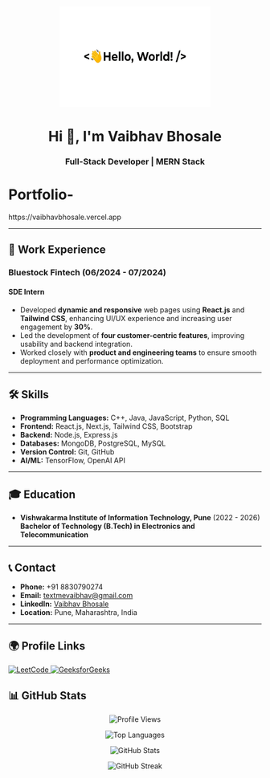 <p align="center">
  <img src="https://raw.githubusercontent.com/umittengiz/cdn/main/uploads/greetings.gif" alt="MasterHead" width="300" height="200"/>
</p>

<h1 align="center">Hi 👋, I'm Vaibhav Bhosale</h1>
<h3 align="center">Full-Stack Developer | MERN Stack </h3>

<h1>Portfolio-</h1> <p>https://vaibhavbhosale.vercel.app</p>

---

## 🚀 Work Experience  

### **Bluestock Fintech** (06/2024 - 07/2024)  
#### **SDE Intern**  
- Developed **dynamic and responsive** web pages using **React.js** and **Tailwind CSS**, enhancing UI/UX experience and increasing user engagement by **30%**.  
- Led the development of **four customer-centric features**, improving usability and backend integration.  
- Worked closely with **product and engineering teams** to ensure smooth deployment and performance optimization.  

---

## 🛠 Skills  

- **Programming Languages:** C++, Java, JavaScript, Python, SQL  
- **Frontend:** React.js, Next.js, Tailwind CSS, Bootstrap  
- **Backend:** Node.js, Express.js  
- **Databases:** MongoDB, PostgreSQL, MySQL  
- **Version Control:** Git, GitHub  
- **AI/ML:** TensorFlow, OpenAI API  

---

## 🎓 Education  
- **Vishwakarma Institute of Information Technology, Pune** (2022 - 2026)  
  **Bachelor of Technology (B.Tech) in Electronics and Telecommunication**  

---

## 📞 Contact  
- **Phone:** +91 8830790274  
- **Email:** [textmevaibhav@gmail.com](mailto:textmevaibhav@gmail.com)  
- **LinkedIn:** [Vaibhav Bhosale](https://www.linkedin.com/in/vaibhav-bhosale-0a2b13259/)  
- **Location:** Pune, Maharashtra, India  

---


## 🌍 Profile Links
  <a href="https://leetcode.com/u/vaibhav_bhosale_/" target="_blank">
    <img src="https://upload.wikimedia.org/wikipedia/commons/1/19/LeetCode_logo_black.png" alt="LeetCode" height="30" width="40"/>
  </a>
  <a href="https://www.geeksforgeeks.org/user/vaibhavbhosale/" target="_blank">
    <img src="https://upload.wikimedia.org/wikipedia/commons/4/43/GeeksforGeeks.svg" alt="GeeksforGeeks" height="30" width="40"/>
  </a>
</p>


## 📊 GitHub Stats  

<p align="center">
  <img src="https://komarev.com/ghpvc/?username=vaibhav-bhosale1&label=Profile%20views&color=0e75b6&style=flat" alt="Profile Views" />
</p>

<p align="center">
  <img src="https://github-readme-stats.vercel.app/api/top-langs?username=vaibhav-bhosale1&show_icons=true&locale=en&layout=compact" alt="Top Languages" />
</p>

<p align="center">
  <img src="https://github-readme-stats.vercel.app/api?username=vaibhav-bhosale1&show_icons=true&locale=en" alt="GitHub Stats" />
</p>

<p align="center">
  <img src="https://github-readme-streak-stats.herokuapp.com/?user=vaibhav-bhosale1&" alt="GitHub Streak" />
</p>


